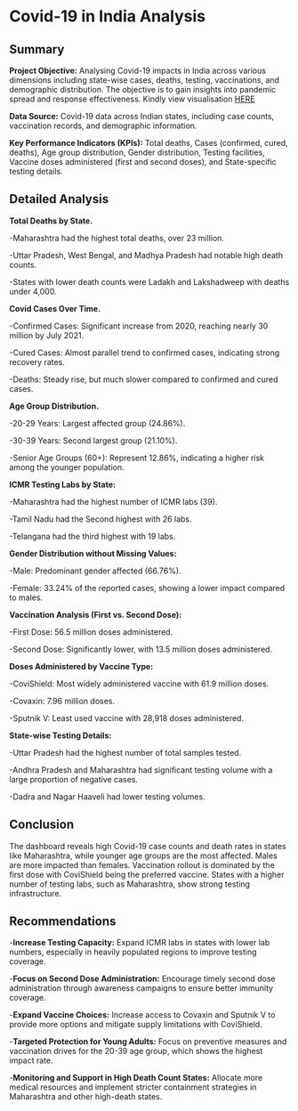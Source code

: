 # Covid-19 in India Analysis
## Summary

**Project Objective:** Analysing Covid-19 impacts in India across various dimensions including state-wise cases, deaths, testing, vaccinations, and demographic distribution. The objective is to gain insights into pandemic spread and response effectiveness. Kindly view visualisation [HERE](https://public.tableau.com/app/profile/faizal.ajenifuja/viz/Covid_19_India_/Dashboard)

**Data Source:** Covid-19 data across Indian states, including case counts, vaccination records, and demographic information.

**Key Performance Indicators (KPIs):** Total deaths, Cases (confirmed, cured, deaths), Age group distribution, Gender distribution, Testing facilities, Vaccine doses administered (first and second doses), and State-specific testing details.

## Detailed Analysis
**Total Deaths by State.**

-Maharashtra had the highest total deaths, over 23 million. 

-Uttar Pradesh, West Bengal, and Madhya Pradesh had notable high death counts.

-States with lower death counts were Ladakh and Lakshadweep with deaths under 4,000. 

**Covid Cases Over Time.**

-Confirmed Cases: Significant increase from 2020, reaching nearly 30 million by July 2021.

-Cured Cases: Almost parallel trend to confirmed cases, indicating strong recovery rates.

-Deaths: Steady rise, but much slower compared to confirmed and cured cases.

**Age Group Distribution.**

-20-29 Years: Largest affected group (24.86%).

-30-39 Years: Second largest group (21.10%).

-Senior Age Groups (60+): Represent 12.86%, indicating a higher risk among the younger population.

**ICMR Testing Labs by State:**

-Maharashtra had the highest number of ICMR labs (39).

-Tamil Nadu had the Second highest with 26 labs.

-Telangana had the third highest with 19 labs.

**Gender Distribution without Missing Values:**

-Male: Predominant gender affected (66.76%).

-Female: 33.24% of the reported cases, showing a lower impact compared to males.

**Vaccination Analysis (First vs. Second Dose):**

-First Dose: 56.5 million doses administered.

-Second Dose: Significantly lower, with 13.5 million doses administered.

**Doses Administered by Vaccine Type:**

-CoviShield: Most widely administered vaccine with 61.9 million doses.

-Covaxin: 7.96 million doses.

-Sputnik V: Least used vaccine with 28,918 doses administered.

**State-wise Testing Details:**

-Uttar Pradesh had the highest number of total samples tested.

-Andhra Pradesh and Maharashtra had significant testing volume with a large proportion of negative cases.

-Dadra and Nagar Haaveli had lower testing volumes.

## Conclusion

The dashboard reveals high Covid-19 case counts and death rates in states like Maharashtra, while younger age groups are the most affected. Males are more impacted than females. Vaccination rollout is dominated by the first dose with CoviShield being the preferred vaccine. States with a higher number of testing labs, such as Maharashtra, show strong testing infrastructure.

## Recommendations
-**Increase Testing Capacity:** Expand ICMR labs in states with lower lab numbers, especially in heavily populated regions to improve testing coverage.

-**Focus on Second Dose Administration:** Encourage timely second dose administration through awareness campaigns to ensure better immunity coverage.

-**Expand Vaccine Choices:** Increase access to Covaxin and Sputnik V to provide more options and mitigate supply limitations with CoviShield.

-**Targeted Protection for Young Adults:** Focus on preventive measures and vaccination drives for the 20-39 age group, which shows the highest impact rate.

-**Monitoring and Support in High Death Count States:** Allocate more medical resources and implement stricter containment strategies in Maharashtra and other high-death states.

